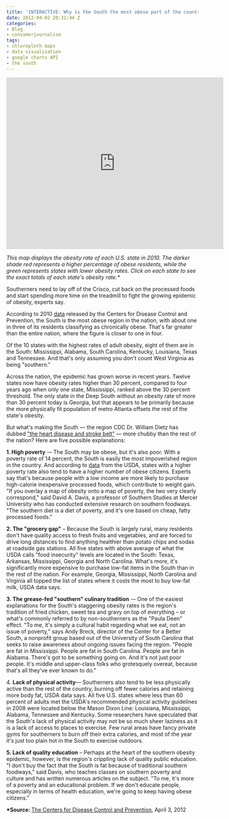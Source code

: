 ```yaml
---
title: 'INTERACTIVE: Why is the South the most obese part of the country? Five theories'
date: 2012-04-02 20:31:44 Z
categories:
- Blog
- consumerjournalism
tags:
- chloropleth maps
- data visualization
- google charts API
- the south
---
```


<p><center><iframe src="http://datavisualizi.ng/obesity.html" width="570px" height="450px" scrolling="no" frameborder="no"></iframe></center></p>
<p><em>This map displays the obesity rate of each U.S. state in 2010. The darker shade red represents a higher percentage of obese residents, while the green represents states with lower obesity rates. Click on each state to see the exact totals of each state's obesity rate.* </em></p>
<p>Southerners need to lay off of the Crisco, cut back on the processed foods and start spending more time on the treadmill to fight the growing epidemic of obesity, experts say.</p>
<p>According to 2010 <a href="http://www.cdc.gov/obesity/data/index.html">data</a> released by the Centers for Disease Control and Prevention, the South is the most obese region in the nation, with about one in three of its residents classifying as chronically obese. That's far greater than the entire nation, where the figure is closer to one in four.</p>
<p>Of the 10 states with the highest rates of adult obesity, eight of them are in the South: Mississippi, Alabama, South Carolina, Kentucky, Louisiana, Texas and Tennessee. And that's only assuming you don't count West Virginia as being "southern."</p>
<p>Across the nation, the epidemic has grown worse in recent years. Twelve states now have obesity rates higher than 30 percent, compared to four years ago when only one state, Mississippi, ranked above the 30 percent threshold. The only state in the Deep South without an obesity rate of more than 30 percent today is Georgia, but that appears to be primarily because the more physically fit population of metro Atlanta offsets the rest of the state's obesity.</p>
<p>But what's making the South –– the region CDC Dr. William Dietz has dubbed <a href="http://www.boston.com/news/health/blog/2010/08/amid_rising_obe.html">"the heart disease and stroke belt"</a> –– more chubby than the rest of the nation? Here are five possible explanations:</p>
<p><strong>1. High poverty</strong> -– The South may be obese, but it's also poor. With a poverty rate of 14 percent, the South is easily the most impoverished region in the country. And according to <a href="http://www.ers.usda.gov/FoodAtlas/">data</a> from the USDA, states with a higher poverty rate also tend to have a higher number of obese citizens. Experts say that's because people with a low income are more likely to purchase high-calorie inexpensive processed foods, which contribute to weight gain. "If you overlay a map of obesity onto a map of poverty, the two very clearly correspond," said David A. Davis, a professor of Southern Studies at Mercer University who has conducted extensive research on southern foodways. "The southern diet is a diet of poverty, and it's one based on cheap, fatty processed foods."</p>
<p><strong>2. The "grocery gap"</strong> – Because the South is largely rural, many residents don't have quality access to fresh fruits and vegetables, and are forced to drive long distances to find anything healthier than potato chips and sodas at roadside gas stations. All five states with above average of what the USDA calls "food insecurity" levels are located in the South: Texas, Arkansas, Mississippi, Georgia and North Carolina. What's more, it's significantly more expensive to purchase low-fat items in the South than in the rest of the nation. For example, Georgia, Mississippi, North Carolina and Virginia all topped the list of states where it costs the most to buy low-fat milk, USDA data says.</p>
<p><strong>3. The grease-fed "southern" culinary tradition</strong> -– One of the easiest explanations for the South's staggering obesity rates is the region's tradition of fried chicken, sweet tea and gravy on top of everything – or what's commonly referred to by non-southerners as the "Paula Deen" effect. "To me, it's simply a cultural habit regarding what we eat, not an issue of poverty," says Andy Breck, director of the Center for a Better South, a nonprofit group based out of the University of South Carolina that seeks to raise awareness about ongoing issues facing the region. "People are fat in Mississippi. People are fat in South Carolina. People are fat in Alabama. There's got to be something going on. And it's not just poor people. It's middle and upper-class folks who grotesquely overeat, because that's all they've ever known to do."</p>
<p>4. <strong>Lack of physical activity</strong>–– Southerners also tend to be less physically active than the rest of the country, burning off fewer calories and retaining more body fat, USDA data says. All five U.S. states where less than 60 percent of adults met the USDA's recommended physical activity guidelines in 2008 were located below the Mason Dixon Line: Louisiana, Mississippi, Alabama, Tennessee and Kentucky. Some researchers have speculated that the South's lack of physical activity may not be so much sheer laziness as it is a lack of access to places to exercise. Few rural areas have fancy private gyms for southerners to burn off their extra calories, and most of the year it's just too plain hot in the South to exercise outdoors.</p>
<p><strong>5. Lack of quality education</strong> – Perhaps at the heart of the southern obesity epidemic, however, is the region's crippling lack of quality public education. "I don't buy the fact that the South is fat because of traditional southern foodways," said Davis, who teaches classes on southern poverty and culture and has written numerous articles on the subject. "To me, it's more of a poverty and an educational problem. If we don't educate people, especially in terms of health education, we're going to keep having obese citizens."</p>
<p><strong>*Source: </strong><a href="http://www.cdc.gov/obesity/data/index.html">The Centers for Disease Control and Prevention</a>, April 3, 2012</p>
